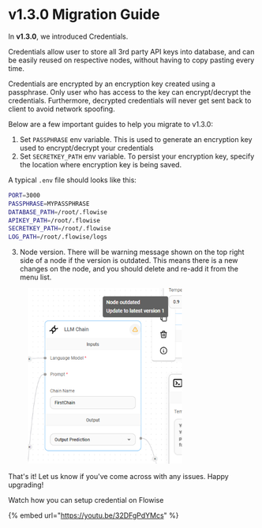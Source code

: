 # v1.3.0 Migration Guide

In **v1.3.0**, we introduced Credentials.

Credentials allow user to store all 3rd party API keys into database, and can be easily reused on respective nodes, without having to copy pasting every time.

Credentials are encrypted by an encryption key created using a passphrase. Only user who has access to the key can encrypt/decrypt the credentials. Furthermore, decrypted credentials will never get sent back to client to avoid network spoofing.

Below are a few important guides to help you migrate to v1.3.0:

1. Set `PASSPHRASE` env variable. This is used to generate an encryption key used to encrypt/decrypt your credentials
2. Set `SECRETKEY_PATH` env variable. To persist your encryption key, specify the location where encryption key is being saved.

A typical `.env` file should looks like this:

```sh
PORT=3000
PASSPHRASE=MYPASSPHRASE
DATABASE_PATH=/root/.flowise
APIKEY_PATH=/root/.flowise
SECRETKEY_PATH=/root/.flowise
LOG_PATH=/root/.flowise/logs
```

3. Node version. There will be warning message shown on the top right side of a node if the version is outdated. This means there is a new changes on the node, and you should delete and re-add it from the menu list.

<figure><img src="../.gitbook/assets/image (11) (1).png" alt="" width="312"><figcaption></figcaption></figure>

That's it! Let us know if you've come across with any issues. Happy upgrading!

Watch how you can setup credential on Flowise

{% embed url="https://youtu.be/32DFgPdYMcs" %}
